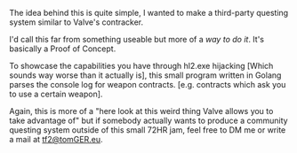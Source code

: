 The idea behind this is quite simple, I wanted to make a third-party questing system similar to Valve's contracker.

I'd call this far from something useable but more of a *way to do it*. It's basically a Proof of Concept.

To showcase the capabilities you have through hl2.exe hijacking [Which sounds way worse than it actually is], this small program written in Golang parses the console log for weapon contracts. [e.g. contracts which ask you to use a certain weapon].

Again, this is more of a "here look at this weird thing Valve allows you to take advantage of" but if somebody actually wants to produce a community questing system outside of this small 72HR jam, feel free to DM me or write a mail at tf2@tomGER.eu.